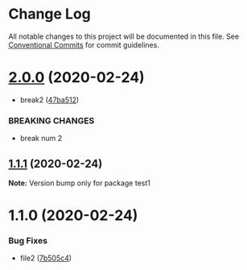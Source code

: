 # Change Log

All notable changes to this project will be documented in this file.
See [Conventional Commits](https://conventionalcommits.org) for commit guidelines.

# [2.0.0](https://github.com/KNedelec/ltest/compare/v1.1.1...v2.0.0) (2020-02-24)


* break2 ([47ba512](https://github.com/KNedelec/ltest/commit/47ba512b4b1625cd699833e2613ab04e396e3ab3))


### BREAKING CHANGES

* break num 2





## [1.1.1](https://github.com/KNedelec/ltest/compare/v1.1.0...v1.1.1) (2020-02-24)

**Note:** Version bump only for package test1





# 1.1.0 (2020-02-24)


### Bug Fixes

* file2 ([7b505c4](https://github.com/KNedelec/ltest/commit/7b505c4c88119957812280ec15e5cddf31e38ff3))
